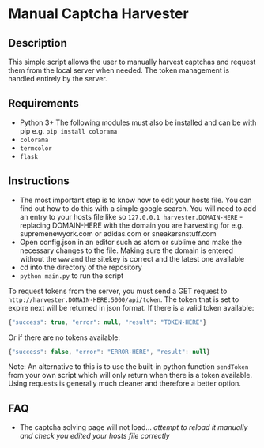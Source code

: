# Manual Captcha Harvester

## Description
This simple script allows the user to manually harvest captchas and request them from the local server when needed. The token management is handled entirely by the server.

## Requirements
  - Python 3+
  The following modules must also be installed and can be with pip e.g. `pip install colorama`
  - `colorama`
  - `termcolor`
  - `flask`
  
## Instructions
  - The most important step is to know how to edit your hosts file. You can find out how to do this with a simple google search. You will need to add an entry to your hosts file like so `127.0.0.1 harvester.DOMAIN-HERE` - replacing DOMAIN-HERE with the domain you are harvesting for e.g. supremenewyork.com or adidas.com or sneakersnstuff.com
  - Open config.json in an editor such as atom or sublime and make the necessary changes to the file. Making sure the domain is entered without the `www` and the sitekey is correct and the latest one available
  - cd into the directory of the repository
  - `python main.py` to run the script
  
  To request tokens from the server, you must send a GET request to `http://harvester.DOMAIN-HERE:5000/api/token`. The token that is set to expire next will be returned in json format.
  If there is a valid token available:
  ```javascript
  {"success": true, "error": null, "result": "TOKEN-HERE"}
  ```
  Or if there are no tokens available:
   ```javascript
  {"success": false, "error": "ERROR-HERE", "result": null}
  ```
  Note: An alternative to this is to use the built-in python function `sendToken` from your own script which will only return when there is a token available. Using requests is generally much cleaner and therefore a better option.
  
## FAQ
  - The captcha solving page will not load... *attempt to reload it manually and check you edited your hosts file correctly*
